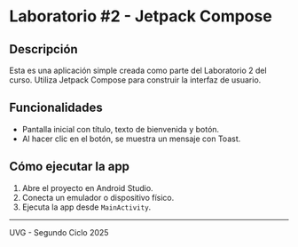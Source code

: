 # Laboratorio #2 - Jetpack Compose

## Descripción
Esta es una aplicación simple creada como parte del Laboratorio 2 del curso. Utiliza Jetpack Compose para construir la interfaz de usuario.

## Funcionalidades
- Pantalla inicial con título, texto de bienvenida y botón.
- Al hacer clic en el botón, se muestra un mensaje con Toast.

## Cómo ejecutar la app
1. Abre el proyecto en Android Studio.
2. Conecta un emulador o dispositivo físico.
3. Ejecuta la app desde `MainActivity`.

---
UVG - Segundo Ciclo 2025